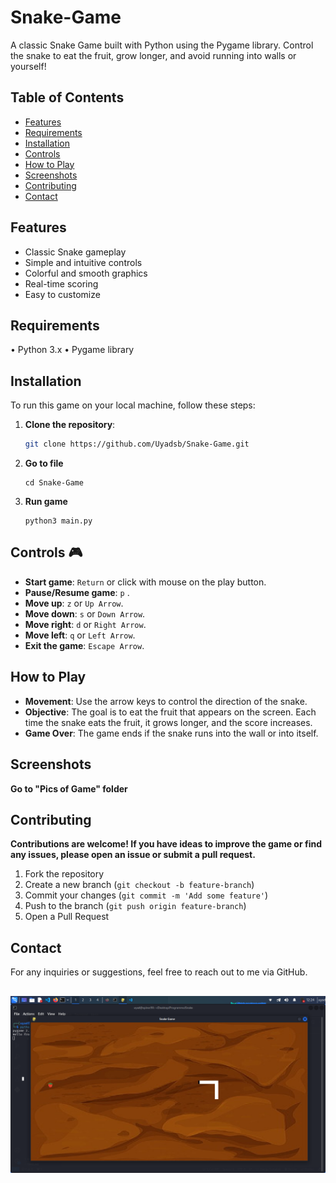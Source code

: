 # Snake-Game


A classic Snake Game built with Python using the Pygame library. Control the snake to eat the fruit, grow longer, and avoid running into walls or yourself!

## Table of Contents

- [Features](#features)
- [Requirements](#requirements)
- [Installation](#installation)
- [Controls](#controls)
- [How to Play](#how-to-play)
- [Screenshots](#screenshots)
- [Contributing](#contributing)
- [Contact](#contact)

## Features

- Classic Snake gameplay
- Simple and intuitive controls
- Colorful and smooth graphics
- Real-time scoring
- Easy to customize

## Requirements
  
   • Python 3.x
   • Pygame library


## Installation

To run this game on your local machine, follow these steps:

  1. **Clone the repository**:
     ```bash
     git clone https://github.com/Uyadsb/Snake-Game.git
  2. **Go to file**
     ```
     cd Snake-Game
  3.  **Run game**
      ```
      python3 main.py

## Controls :video_game:

- **Start game**: `Return` or click with mouse on the play button.
- **Pause/Resume game**: `p` .
- **Move up**: `z` or `Up Arrow`.
- **Move down**: `s` or `Down Arrow`.
- **Move right**: `d` or `Right Arrow`.
- **Move left**: `q` or `Left Arrow`.
- **Exit the game**: `Escape Arrow`.


## How to Play

   - **Movement**: Use the arrow keys to control the direction of the snake.
   - **Objective**: The goal is to eat the fruit that appears on the screen. Each time the snake eats the fruit, it grows longer, and the score increases.
   - **Game Over**: The game ends if the snake runs into the wall or into itself.
  

## Screenshots

  **Go to "Pics of Game" folder**


## Contributing

  **Contributions are welcome! If you have ideas to improve the game or find any issues, please open an issue or submit a pull request.**

   1. Fork the repository
   2. Create a new branch (`git checkout -b feature-branch`)
   3. Commit your changes (`git commit -m 'Add some feature'`)
   4. Push to the branch (`git push origin feature-branch`)
   5. Open a Pull Request


## Contact

For any inquiries or suggestions, feel free to reach out to me via GitHub.


##
![Snake Game Screenshot](https://github.com/Uyadsb/Snake-Game/blob/main/Pics%20of%20Game/Screenshot_2.png)
